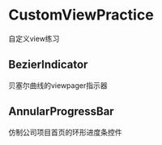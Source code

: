 # CustomViewPractice
自定义view练习

## BezierIndicator
贝塞尔曲线的viewpager指示器

## AnnularProgressBar
仿制公司项目首页的环形进度条控件
